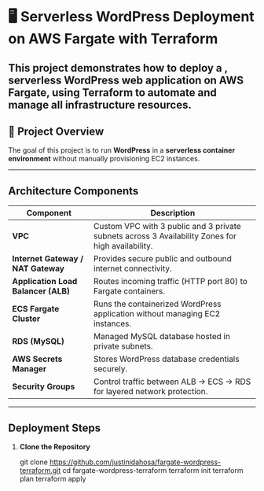# 🖥️ Serverless WordPress Deployment on AWS Fargate with Terraform

This project demonstrates how to deploy a , **serverless WordPress web application** on **AWS Fargate**, using **Terraform** to automate and manage all infrastructure resources.  
---

## 🚀 Project Overview

The goal of this project is to run **WordPress** in a **serverless container environment** without manually provisioning EC2 instances.  

---

## Architecture Components

| Component | Description |
|------------|-------------|
| **VPC** | Custom VPC with 3 public and 3 private subnets across 3 Availability Zones for high availability. |
| **Internet Gateway / NAT Gateway** | Provides secure public and outbound internet connectivity. |
| **Application Load Balancer (ALB)** | Routes incoming traffic (HTTP port 80) to Fargate containers. |
| **ECS Fargate Cluster** | Runs the containerized WordPress application without managing EC2 instances. |
| **RDS (MySQL)** | Managed MySQL database hosted in private subnets. |
| **AWS Secrets Manager** | Stores WordPress database credentials securely. |
| **Security Groups** | Control traffic between ALB → ECS → RDS for layered network protection. |

---

## Deployment Steps

1. **Clone the Repository**

   git clone https://github.com/justinidahosa/fargate-wordpress-terraform.git
   cd fargate-wordpress-terraform
   terraform init
   terraform plan
   terraform apply
